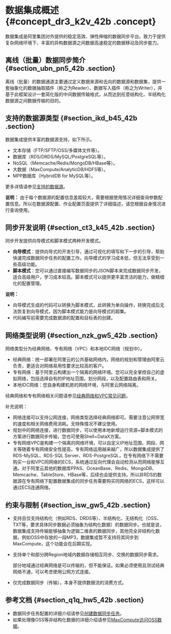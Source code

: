 # 数据集成概述 {#concept_dr3_k2v_42b .concept}

数据集成是阿里集团对外提供的稳定高效、弹性伸缩的数据同步平台。致力于提供复杂网络环境下、丰富的异构数据源之间数据高速稳定的数据移动及同步能力。

## 离线（批量）数据同步简介 {#section_ubn_pn5_42b .section}

离线（批量）的数据通道主要通过定义数据来源和去向的数据源和数据集，提供一套抽象化的数据抽取插件（称之为Reader）、数据写入插件（称之为Writer），并基于此框架设计一套简化版的中间数据传输格式，从而达到任意结构化、半结构化数据源之间数据传输的目的。

## 支持的数据源类型 {#section_ikd_b45_42b .section}

数据集成提供丰富的数据源支持，如下所示。

-   文本存储（FTP/SFTP/OSS/多媒体文件等）。
-   数据库（RDS/DRDS/MySQL/PostgreSQL等）。
-   NoSQL（Memcache/Redis/MongoDB/HBase等）。
-   大数据（MaxCompute/AnalyticDB/HDFS等）。
-   MPP数据库（HybridDB for MySQL等）。

更多详情请参见[支持的数据源](intl.zh-CN/使用指南/数据集成/数据源配置/支持的数据源.md#)。

**说明：** 由于每个数据源的配置信息差距较大，需要根据使用情况详细查询参数配置信息。所以在数据源配置、作业配置页面提供了详细描述，请您根据自身情况进行查询使用。

## 同步开发说明 {#section_ct3_k45_42b .section}

同步开发提供向导模式和脚本模式两种开发模式。

-   **向导模式**：提供向导式的开发引导，通过可视化的填写和下一步的引导，帮助快速完成数据同步任务的配置工作。向导模式的学习成本低，但无法享受到一些高级功能。
-   **脚本模式**：您可以通过直接编写数据同步的JSON脚本来完成数据同步开发，适合高级用户，学习成本较高。脚本模式可以提供更丰富灵活的能力，做精细化的配置管理。

**说明：** 

-   向导模式生成的代码可以转换为脚本模式，此转换为单向操作，转换完成后无法恢复到向导模式，因为脚本模式能力是向导模式的超集。
-   代码编写前需要完成数据源的配置和目标表的创建。

## 网络类型说明 {#section_nzk_gw5_42b .section}

网络类型分为经典网络、专有网络（VPC）和本地IDC网络（规划中）。

-   经典网络：统一部署在阿里云的公共基础网络内，网络的规划和管理由阿里云负责，更适合对网络易用性要求比较高的客户。
-   专有网络：基于阿里云构建出一个隔离的网络环境。您可以完全掌控自己的虚拟网络，包括选择自有的IP地址范围，划分网段，以及配置路由表和网关。
-   本地IDC网络：您自身构建机房的网络环境，与阿里云网络隔离。

经典网络和专有网络相关问题请参见[经典网络和VPC常见问题](../../../../../intl.zh-CN/常见问题/VPC常见问题.md#)。

补充说明：

-   网络连接可以支持公网连接，网络类型选择经典网络即可。需要注意公网带宽的速度和相关网络费用消耗。无特殊情况不建议使用。
-   规划中的网络连接，进行数据同步，可以使用本地新增运行资源+脚本模式的方案进行数据同步传输，您也可使用Shell+DataX方案。
-   专有网络VPC是构建一个隔离的网络环境，可以自定义IP地址范围、网段、网关等随着专有网络安全性提高，专有网络运用越来越广，所以数据集成提供了RDS-MySQL、RDS-SQL Server、RDS-PostgreSQL，在专有网络下不需要购买一台和VPC同网络的ECS，系统通过反向代理会自动检测从而网络能够互通。对于阿里云其他的数据库PPAS、OceanBase、Redis、MongoDB、Memcache、TableStore、HBase等，后续也会提供支持。所以非RDS的数据源在专有网络下配置数据集成的同步任务需要购买同网络的ECS，这样可以通过ECS连通网络。

## 约束与限制 {#section_isw_gw5_42b .section}

-   支持且仅支持结构化（例如RDS、DRDS等）、半结构化、无结构化（OSS、TXT等，要求具体同步数据必须抽象为结构化数据）的数据同步。也就是说，数据集成支持传输能够抽象为逻辑二维表的数据同步，其他完全非结构化数据，例如OSS中存放的一段MP3，数据集成暂不支持将其同步到MaxCompute，这个功能会在后期实现。
-   支持单个和部分跨Region地域内数据存储相互同步、交换的数据同步需求。

    部分地域通过经典网络是可以传输的，但不能保证。如果必须使用且测试经典网络不通，可以考虑使用公网方式连接。

-   仅完成数据同步（传输），本身不提供数据流的消费方式。

## 参考文档 {#section_q1q_hw5_42b .section}

-   数据同步任务配置的详细介绍请参见[创建数据同步任务](intl.zh-CN/使用指南/数据集成/作业配置/配置Reader插件/向导模式配置.md#)。
-   如果处理像OSS等非结构化数据的详细介绍请参见[MaxCompute访问OSS数据](../../../../../intl.zh-CN/用户指南/外部表/访问OSS非结构化数据.md#)。

